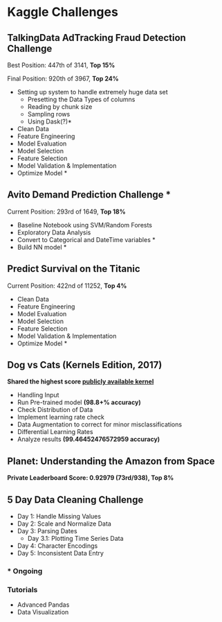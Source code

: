 # Kaggle Challenges

## TalkingData AdTracking Fraud Detection Challenge
Best Position: 447th of 3141, **Top 15%**

Final Position: 920th of 3967, **Top 24%**
+ Setting up system to handle extremely huge data set
  + Presetting the Data Types of columns
  + Reading by chunk size
  + Sampling rows
  + Using Dask(?)*
+ Clean Data
+ Feature Engineering
+ Model Evaluation
+ Model Selection
+ Feature Selection
+ Model Validation & Implementation
+ Optimize Model *

## Avito Demand Prediction Challenge *
Current Position: 293rd of 1649, **Top 18%**
+ Baseline Notebook using SVM/Random Forests
+ Exploratory Data Analysis
+ Convert to Categorical and DateTime variables *
+ Build NN model *

## Predict Survival on the Titanic
Current Position: 422nd of 11252, **Top 4%**
+ Clean Data
+ Feature Engineering
+ Model Evaluation
+ Model Selection
+ Feature Selection
+ Model Validation & Implementation
+ Optimize Model *

## Dog vs Cats (Kernels Edition, 2017)
**Shared the highest score [publicly available kernel](https://www.kaggle.com/anshulrai/using-fastai-in-kaggle-kernel)**
+ Handling Input
+ Run Pre-trained model **(98.8+% accuracy)**
+ Check Distribution of Data
+ Implement learning rate check
+ Data Augmentation to correct for minor misclassifications
+ Differential Learning Rates
+ Analyze results **(99.46452476572959 accuracy)**

## Planet: Understanding the Amazon from Space
**Private Leaderboard Score: 0.92979 (73rd/938), Top 8%**

## 5 Day Data Cleaning Challenge
+ Day 1: Handle Missing Values
+ Day 2: Scale and Normalize Data
+ Day 3: Parsing Dates
  + Day 3.1: Plotting Time Series Data
+ Day 4: Character Encodings
+ Day 5: Inconsistent Data Entry

### * Ongoing

### Tutorials
+ Advanced Pandas
+ Data Visualization
